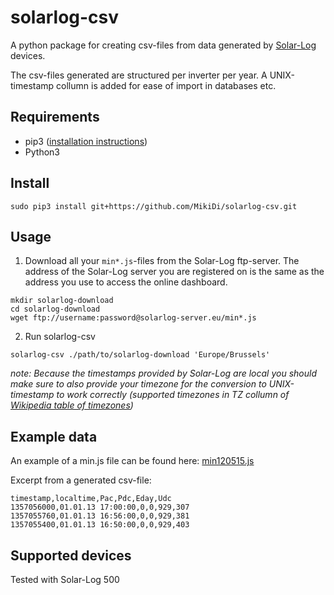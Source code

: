 # solarlog-csv
A python package for creating csv-files from data generated by [Solar-Log](http://www.solar-log.com/en/home.html) devices.  

The csv-files generated are structured per inverter per year. A UNIX-timestamp collumn is added for ease of import in databases etc.
## Requirements
- pip3 ([installation instructions](https://pip.pypa.io/en/stable/installing))
- Python3

## Install
```
sudo pip3 install git+https://github.com/MikiDi/solarlog-csv.git
```

## Usage
1. Download all your `min*.js`-files from the Solar-Log ftp-server. The address of the Solar-Log server you are registered on is the same as the address you use to access the online dashboard.
```
mkdir solarlog-download
cd solarlog-download
wget ftp://username:password@solarlog-server.eu/min*.js
```
2. Run solarlog-csv
```
solarlog-csv ./path/to/solarlog-download 'Europe/Brussels'
```
*note: Because the timestamps provided by Solar-Log are local you should make sure to also provide your timezone for the conversion to UNIX-timestamp to work correctly
(supported timezones in TZ collumn of [Wikipedia table of timezones](https://en.wikipedia.org/wiki/List_of_tz_database_time_zones))*

## Example data
An example of a min.js file can be found here: [min120515.js](https://github.com/MikiDi/solarlog-csv/blob/master/example/min120515.js)

Excerpt from a generated csv-file:
```
timestamp,localtime,Pac,Pdc,Eday,Udc
1357056000,01.01.13 17:00:00,0,0,929,307
1357055760,01.01.13 16:56:00,0,0,929,381
1357055400,01.01.13 16:50:00,0,0,929,403
```
## Supported devices
Tested with Solar-Log 500
